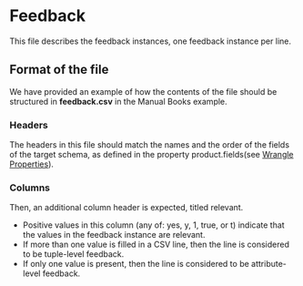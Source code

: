 # Feedback
This file describes the feedback instances, one feedback instance per line. 

## Format of the file
We have provided an example of how the contents of the file should be structured in **feedback.csv** in the Manual Books example.

### Headers
The headers in this file should match the names and the order of the fields of the target schema, as defined in the property product.fields(see [Wrangle Properties](../commands.md)). 

### Columns
Then, an additional column header is expected, titled relevant. 

- Positive values in this column (any of: yes, y, 1, true, or t) indicate that the values in the feedback instance are relevant. 
- If more than one value is filled in a CSV line, then the line is considered to be tuple-level feedback. 
- If only one value is present, then the line is considered to be attribute-level feedback.